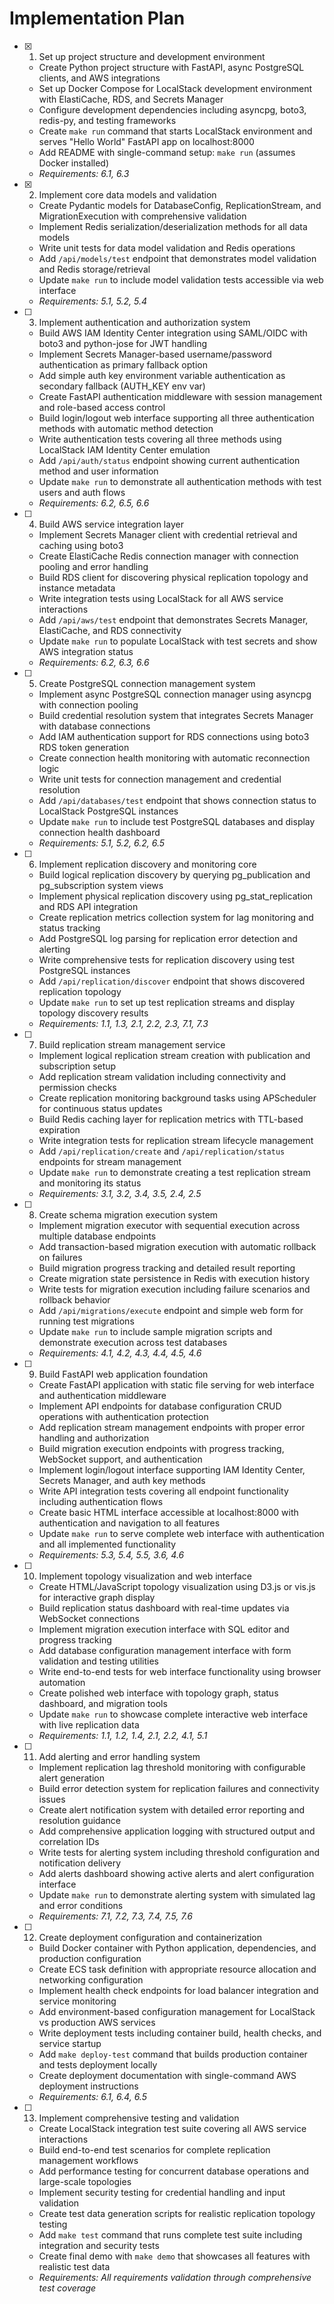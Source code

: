 # Implementation Plan

- [x] 1. Set up project structure and development environment
  - Create Python project structure with FastAPI, async PostgreSQL clients, and AWS integrations
  - Set up Docker Compose for LocalStack development environment with ElastiCache, RDS, and Secrets Manager
  - Configure development dependencies including asyncpg, boto3, redis-py, and testing frameworks
  - Create `make run` command that starts LocalStack environment and serves "Hello World" FastAPI app on localhost:8000
  - Add README with single-command setup: `make run` (assumes Docker installed)
  - _Requirements: 6.1, 6.3_

- [x] 2. Implement core data models and validation
  - Create Pydantic models for DatabaseConfig, ReplicationStream, and MigrationExecution with comprehensive validation
  - Implement Redis serialization/deserialization methods for all data models
  - Write unit tests for data model validation and Redis operations
  - Add `/api/models/test` endpoint that demonstrates model validation and Redis storage/retrieval
  - Update `make run` to include model validation tests accessible via web interface
  - _Requirements: 5.1, 5.2, 5.4_

- [ ] 3. Implement authentication and authorization system
  - Build AWS IAM Identity Center integration using SAML/OIDC with boto3 and python-jose for JWT handling
  - Implement Secrets Manager-based username/password authentication as primary fallback option
  - Add simple auth key environment variable authentication as secondary fallback (AUTH_KEY env var)
  - Create FastAPI authentication middleware with session management and role-based access control
  - Build login/logout web interface supporting all three authentication methods with automatic method detection
  - Write authentication tests covering all three methods using LocalStack IAM Identity Center emulation
  - Add `/api/auth/status` endpoint showing current authentication method and user information
  - Update `make run` to demonstrate all authentication methods with test users and auth flows
  - _Requirements: 6.2, 6.5, 6.6_

- [ ] 4. Build AWS service integration layer
  - Implement Secrets Manager client with credential retrieval and caching using boto3
  - Create ElastiCache Redis connection manager with connection pooling and error handling
  - Build RDS client for discovering physical replication topology and instance metadata
  - Write integration tests using LocalStack for all AWS service interactions
  - Add `/api/aws/test` endpoint that demonstrates Secrets Manager, ElastiCache, and RDS connectivity
  - Update `make run` to populate LocalStack with test secrets and show AWS integration status
  - _Requirements: 6.2, 6.3, 6.6_

- [ ] 5. Create PostgreSQL connection management system
  - Implement async PostgreSQL connection manager using asyncpg with connection pooling
  - Build credential resolution system that integrates Secrets Manager with database connections
  - Add IAM authentication support for RDS connections using boto3 RDS token generation
  - Create connection health monitoring with automatic reconnection logic
  - Write unit tests for connection management and credential resolution
  - Add `/api/databases/test` endpoint that shows connection status to LocalStack PostgreSQL instances
  - Update `make run` to include test PostgreSQL databases and display connection health dashboard
  - _Requirements: 5.1, 5.2, 6.2, 6.5_

- [ ] 6. Implement replication discovery and monitoring core
  - Build logical replication discovery by querying pg_publication and pg_subscription system views
  - Implement physical replication discovery using pg_stat_replication and RDS API integration
  - Create replication metrics collection system for lag monitoring and status tracking
  - Add PostgreSQL log parsing for replication error detection and alerting
  - Write comprehensive tests for replication discovery using test PostgreSQL instances
  - Add `/api/replication/discover` endpoint that shows discovered replication topology
  - Update `make run` to set up test replication streams and display topology discovery results
  - _Requirements: 1.1, 1.3, 2.1, 2.2, 2.3, 7.1, 7.3_

- [ ] 7. Build replication stream management service
  - Implement logical replication stream creation with publication and subscription setup
  - Add replication stream validation including connectivity and permission checks
  - Create replication monitoring background tasks using APScheduler for continuous status updates
  - Build Redis caching layer for replication metrics with TTL-based expiration
  - Write integration tests for replication stream lifecycle management
  - Add `/api/replication/create` and `/api/replication/status` endpoints for stream management
  - Update `make run` to demonstrate creating a test replication stream and monitoring its status
  - _Requirements: 3.1, 3.2, 3.4, 3.5, 2.4, 2.5_

- [ ] 8. Create schema migration execution system
  - Implement migration executor with sequential execution across multiple database endpoints
  - Add transaction-based migration execution with automatic rollback on failures
  - Build migration progress tracking and detailed result reporting
  - Create migration state persistence in Redis with execution history
  - Write tests for migration execution including failure scenarios and rollback behavior
  - Add `/api/migrations/execute` endpoint and simple web form for running test migrations
  - Update `make run` to include sample migration scripts and demonstrate execution across test databases
  - _Requirements: 4.1, 4.2, 4.3, 4.4, 4.5, 4.6_

- [ ] 9. Build FastAPI web application foundation
  - Create FastAPI application with static file serving for web interface and authentication middleware
  - Implement API endpoints for database configuration CRUD operations with authentication protection
  - Add replication stream management endpoints with proper error handling and authorization
  - Build migration execution endpoints with progress tracking, WebSocket support, and authentication
  - Implement login/logout interface supporting IAM Identity Center, Secrets Manager, and auth key methods
  - Write API integration tests covering all endpoint functionality including authentication flows
  - Create basic HTML interface accessible at localhost:8000 with authentication and navigation to all features
  - Update `make run` to serve complete web interface with authentication and all implemented functionality
  - _Requirements: 5.3, 5.4, 5.5, 3.6, 4.6_

- [ ] 10. Implement topology visualization and web interface
  - Create HTML/JavaScript topology visualization using D3.js or vis.js for interactive graph display
  - Build replication status dashboard with real-time updates via WebSocket connections
  - Implement migration execution interface with SQL editor and progress tracking
  - Add database configuration management interface with form validation and testing utilities
  - Write end-to-end tests for web interface functionality using browser automation
  - Create polished web interface with topology graph, status dashboard, and migration tools
  - Update `make run` to showcase complete interactive web interface with live replication data
  - _Requirements: 1.1, 1.2, 1.4, 2.1, 2.2, 4.1, 5.1_

- [ ] 11. Add alerting and error handling system
  - Implement replication lag threshold monitoring with configurable alert generation
  - Build error detection system for replication failures and connectivity issues
  - Create alert notification system with detailed error reporting and resolution guidance
  - Add comprehensive application logging with structured output and correlation IDs
  - Write tests for alerting system including threshold configuration and notification delivery
  - Add alerts dashboard showing active alerts and alert configuration interface
  - Update `make run` to demonstrate alerting system with simulated lag and error conditions
  - _Requirements: 7.1, 7.2, 7.3, 7.4, 7.5, 7.6_

- [ ] 12. Create deployment configuration and containerization
  - Build Docker container with Python application, dependencies, and production configuration
  - Create ECS task definition with appropriate resource allocation and networking configuration
  - Implement health check endpoints for load balancer integration and service monitoring
  - Add environment-based configuration management for LocalStack vs production AWS services
  - Write deployment tests including container build, health checks, and service startup
  - Add `make deploy-test` command that builds production container and tests deployment locally
  - Create deployment documentation with single-command AWS deployment instructions
  - _Requirements: 6.1, 6.4, 6.5_

- [ ] 13. Implement comprehensive testing and validation
  - Create LocalStack integration test suite covering all AWS service interactions
  - Build end-to-end test scenarios for complete replication management workflows
  - Add performance testing for concurrent database operations and large-scale topologies
  - Implement security testing for credential handling and input validation
  - Create test data generation scripts for realistic replication topology testing
  - Add `make test` command that runs complete test suite including integration and security tests
  - Create final demo with `make demo` that showcases all features with realistic test data
  - _Requirements: All requirements validation through comprehensive test coverage_